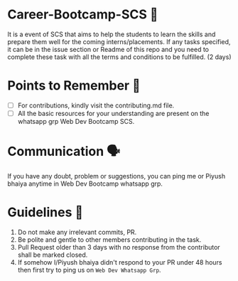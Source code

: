 # Career-Bootcamp-SCS 🎯
It is a event of SCS that aims to help the students to learn the skills and prepare them well for the coming interns/placements. 
If any tasks specified, it can be in the issue section or Readme of this repo and you need to complete these task with all the terms and conditions to be fulfilled. (2 days)

# Points to Remember 📃
- [ ] For contributions, kindly visit the contributing.md file.
- [ ] All the basic resources for your understanding are present on the whatsapp grp Web Dev Bootcamp SCS.

# Communication 🗣️
  If you have any doubt, problem or suggestions, you can ping me or Piyush bhaiya anytime in Web Dev Bootcamp whatsapp grp.
  
# Guidelines 🔴
1. Do not make any irrelevant commits, PR.
2. Be polite and gentle to other members contributing in the task.
3. Pull Request older than 3 days with no response from the contributor shall be marked closed.
4. If somehow I/Piyush bhaiya didn't respond to your PR under 48 hours then first try to ping us on `Web Dev Whatsapp Grp`.
